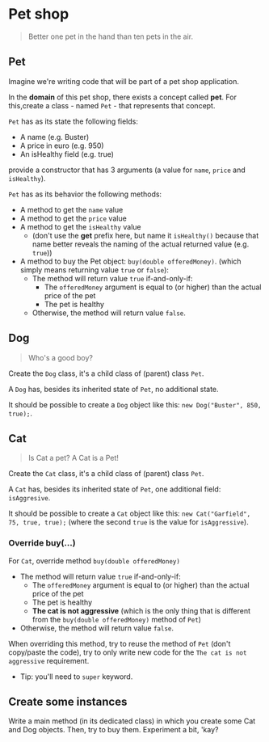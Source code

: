 # Pet shop

> Better one pet in the hand than ten pets in the air.

## Pet

Imagine we're writing code that will be part of a pet shop application.

In the **domain** of this pet shop, there exists a concept called **pet**. For this,create a class - named `Pet` - that represents that concept.

`Pet` has as its state the following fields:
- A name (e.g. Buster)
- A price in euro (e.g. 950)
- An isHealthy field (e.g. true)

provide a constructor that has 3 arguments (a value for `name`, `price` and `isHealthy`).

`Pet` has as its behavior the following methods:
- A method to get the `name` value
- A method to get the `price` value
- A method to get the `isHealthy` value 
    - (don't use the **get** prefix here, but name it `isHealthy()` because that name better reveals the naming of the actual returned value (e.g. `true`))
- A method to buy the Pet object: `buy(double offeredMoney)`. (which simply means returning value `true` or `false`):
    - The method will return value `true` if-and-only-if:
        - The `offeredMoney` argument is equal to (or higher) than the actual price of the pet
        - The pet is healthy
    - Otherwise, the method will return value `false`.
    
## Dog 

> Who's a good boy?

Create the `Dog` class, it's a child class of (parent) class `Pet`.

A `Dog` has, besides its inherited state of `Pet`, no additional state.

It should be possible to create a `Dog` object like this: `new Dog("Buster", 850, true);`.
   
    
## Cat

> Is Cat a pet? A Cat is a Pet!

Create the `Cat` class, it's a child class of (parent) class `Pet`.

A `Cat` has, besides its inherited state of `Pet`, one additional field: `isAggresive`.

It should be possible to create a `Cat` object like this: `new Cat("Garfield", 75, true, true);` 
(where the second `true` is the value for `isAggressive`).

### Override buy(...)
For `Cat`, override method `buy(double offeredMoney)`
- The method will return value `true` if-and-only-if:
    - The `offeredMoney` argument is equal to (or higher) than the actual price of the pet
    - The pet is healthy
    - **The cat is not aggressive** (which is the only thing that is different from the `buy(double offeredMoney)` method of `Pet`)
- Otherwise, the method will return value `false`.

When overriding this method, try to reuse the method of `Pet` (don't copy/paste the code), try to only write new code for the `The cat is not aggressive` requirement.
- Tip: you'll need to `super` keyword.

## Create some instances

Write a main method (in its dedicated class) in which you create some Cat and Dog objects. Then, try to buy them.  Experiment a bit, 'kay?



